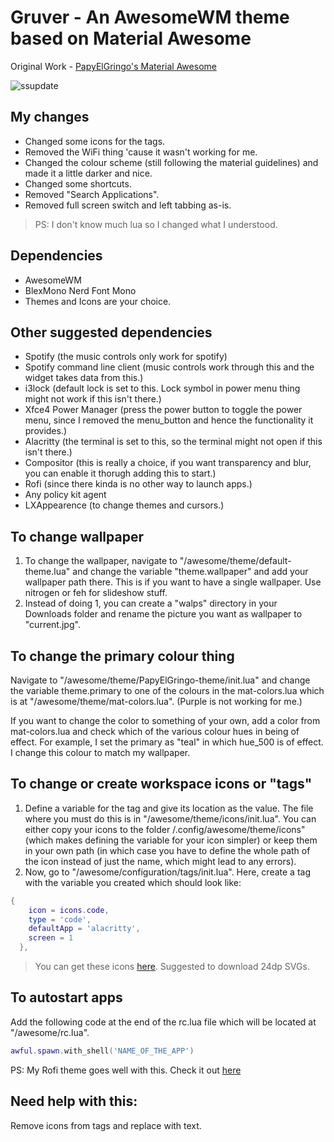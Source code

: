 # Gruver - An AwesomeWM theme based on Material Awesome

Original Work - [PapyElGringo's Material Awesome](https://github.com/material-shell/material-awesome)

![ssupdate](https://user-images.githubusercontent.com/74004229/107628539-c915d200-6c86-11eb-9eb4-d90afe8db2d2.png)

## My changes

- Changed some icons for the tags.
- Removed the WiFi thing 'cause it wasn't working for me.
- Changed the colour scheme (still following the material guidelines) and made it a little darker and nice.
- Changed some shortcuts.
- Removed "Search Applications".
- Removed full screen switch and left tabbing as-is.

> PS: I don't know much lua so I changed what I understood.

## Dependencies

- AwesomeWM
- BlexMono Nerd Font Mono
- Themes and Icons are your choice.
## Other suggested dependencies
- Spotify (the music controls only work for spotify)
- Spotify command line client (music controls work through this and the widget takes data from this.)
- i3lock (default lock is set to this. Lock symbol in power menu thing might not work if this isn't there.)
- Xfce4 Power Manager (press the power button to toggle the power menu, since I removed the menu_button and hence the functionality it provides.)
- Alacritty (the terminal is set to this, so the terminal might not open if this isn't there.)
- Compositor (this is really a choice, if you want transparency and blur, you can enable it thorugh adding this to start.)
- Rofi (since there kinda is no other way to launch apps.)
- Any policy kit agent
- LXAppearence (to change themes and cursors.)
## To change wallpaper

1. To change the wallpaper, navigate to "/awesome/theme/default-theme.lua" and change the variable "theme.wallpaper" and add your wallpaper path there. This is if you want to have a single wallpaper. Use nitrogen or feh for slideshow stuff.
2. Instead of doing 1, you can create a "walps" directory in your Downloads folder and rename the picture you want as wallpaper to "current.jpg".

## To change the primary colour thing

Navigate to "/awesome/theme/PapyElGringo-theme/init.lua" and change the variable theme.primary to one of the colours in the mat-colors.lua which is at "/awesome/theme/mat-colors.lua". (Purple is not working for me.)

If you want to change the color to something of your own, add a color from mat-colors.lua and check which of the various colour hues in being of effect. For example, I set the primary as "teal" in which hue_500 is of effect. I change this colour to match my wallpaper.

## To change or create workspace icons or "tags"

1. Define a variable for the tag and give its location as the value. The file where you must do this is in "/awesome/theme/icons/init.lua". You can either copy your icons to the folder /.config/awesome/theme/icons" (which makes defining the variable for your icon simpler) or keep them in your own path (in which case you have to define the whole path of the icon instead of just the name, which might lead to any errors).
2. Now, go to "/awesome/configuration/tags/init.lua". Here, create a tag with the variable you created which should look like:

```lua
{
    icon = icons.code,
    type = 'code',
    defaultApp = 'alacritty',
    screen = 1
  },
```

> You can get these icons [here](https://material.io/resources/icons). Suggested to download 24dp SVGs.

## To autostart apps

Add the following code at the end of the rc.lua file which will be located at "/awesome/rc.lua".

```lua
awful.spawn.with_shell('NAME_OF_THE_APP')
```

PS: My Rofi theme goes well with this. Check it out [here](https://github.com/sainivasmangu/dotfiles/tree/main/.config/rofi)

## Need help with this:

Remove icons from tags and replace with text.
